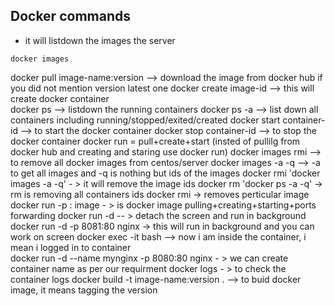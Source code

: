 Docker commands
-----------------
* it will listdown the images the server
```
docker images
```
docker pull image-name:version --> download the image from docker hub if you did not mention version latest one
docker create image-id --> this will create docker container  
docker ps --> listdown the running containers
docker ps -a --> list down all containers including running/stopped/exited/created
docker start container-id --> to start the docker container 
docker stop container-id --> to stop the docker container
docker run = pull+create+start (insted of pullilg from docker hub and creating and staring use docker run) 
docker images rmi --> to remove all docker images from centos/server 
docker images -a -q --> -a to get all images and -q is nothing but ids of the images
docker rmi 'docker images -a -q' - > it will remove the image ids 
docker rm 'docker ps -a -q' -> rm is removing all containers ids 
docker rmi <image-id> -> removes perticular image  
docker run -p <host-port>:<container-port> image - > is docker image pulling+creating+starting+ports forwarding
docker run -d -- > detach the screen and run in background
docker run -d -p 8081:80 nginx -> this will run in background and you can work on screen
docker exec -it <container-id> bash --> now i am inside the container, i mean i logged in to container  
docker run -d --name mynginx -p 8080:80 nginx - > we can create container name as per our requirment
docker logs <container-id> - > to check the container logs
docker build -t image-name:version . --> to buid docker image, it means tagging the version